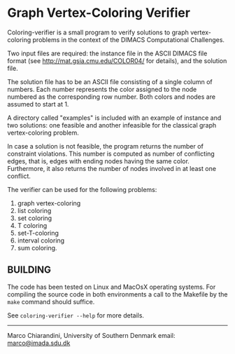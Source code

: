# Graph Vertex-Coloring Verifier

Coloring-verifier is a small program to verify solutions to graph vertex-coloring problems in
the context of the DIMACS Computational Challenges.  

Two input files are
required: the instance file in the ASCII DIMACS file format (see
http://mat.gsia.cmu.edu/COLOR04/ for details), and the solution file.

The solution file has to be an ASCII file consisting of a single column
of numbers. Each number represents the color assigned to the node
numbered as the corresponding row number. Both colors and nodes are
assumed to start at 1. 

A directory called "examples" is included with an
example of instance and two solutions: one feasible and another
infeasible for the classical graph vertex-coloring problem.

In case a solution is not feasible, the program returns the number of
constraint violations. This number is computed as number of conflicting
edges, that is, edges with ending nodes having the same
color. Furthermore, it also returns the number of nodes involved in at
least one conflict.

The verifier can be used for the following problems:

1. graph vertex-coloring 
2. list coloring
3. set coloring
4. T coloring
5. set-T-coloring
6. interval coloring
7. sum coloring.


## BUILDING

The code has been tested on Linux and MacOsX operating systems. For
compiling the source code in both environments a call to the
Makefile by the `make` command should suffice.



See `coloring-verifier --help` for more details.


---
Marco Chiarandini, 
University of Southern Denmark
email: marco@imada.sdu.dk